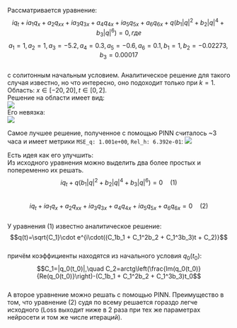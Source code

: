 Рассматривается уравнение:  
$$iq_t + ia_1q_x + a_2q_{xx} + ia_3q_{3x} + a_4q_{4x} + ia_5q_{5x} + a_6q_{6x} + q(b_1|q|^2 +b_2|q|^4 + b_3|q|^6)=0, где$$
$$a_1 = 1, a_2 = 1, a_3=-5.2, a_4 = 0.3, a_5=-0.6, a_6 = 0.1, b_1 = 1, b_2 = -0.02273, b_3 = 0.00017$$  
с солитонным начальным условием. Aналитическое решение для такого случая известно, но что интересно, оно подоходит только при $k=1$.
Область: $x\in[-20,20], t\in[0,2]$.  
Решение на области имеет вид:  
<img src="https://github.com/mikhakuv/PINNs/blob/main/pictures/exp56_charts_1.png">  
Его невязка:  
<img src="https://github.com/mikhakuv/PINNs/blob/main/pictures/exp56_charts_2.png">  

Самое лучшее решение, полученное с помощью PINN считалось ~3 часа и имеет метрики `MSE_q: 1.001e+00`, `Rel_h: 6.392e-01`:
<img src="https://github.com/mikhakuv/PINNs/blob/main/pictures/exp56_charts_3.png">  

Есть идея как его улучшить:  
Из исходного уравнения можно выделить два более простых и попеременно их решать.
$$iq_t + q(b_1|q|^2 +b_2|q|^4 + b_3|q|^6)=0\quad(1)$$  
$$iq_t + ia_1q_x + a_2q_{xx} + ia_3q_{3x} + a_4q_{4x} + ia_5q_{5x} + a_6q_{6x}=0\quad(2)$$  
У уравнения (1) известно аналитическое решение:  
$$q(t)=\sqrt{C_1}\cdot e^{i\cdot((C_1b_1 + C_1^2b_2 + C_1^3b_3)t + C_2)}$$  
причём коэффициенты находятся из начального условия $q_0(t_0)$:  
$$C_1=|q_0(t_0)|,\quad C_2=arctg\left(\frac{Im(q_0(t_0)}{Re(q_0(t_0)}\right)-(C_1b_1 + C_1^2b_2 + C_1^3b_3)t_0$$  
А второе уравнение можно решать с помощью PINN. Преимущество в том, что уравнение (2) судя по всему решается гораздо легче исходного (Loss выходит ниже в 2 раза при тех же параметрах нейросети и том же числе итераций).
